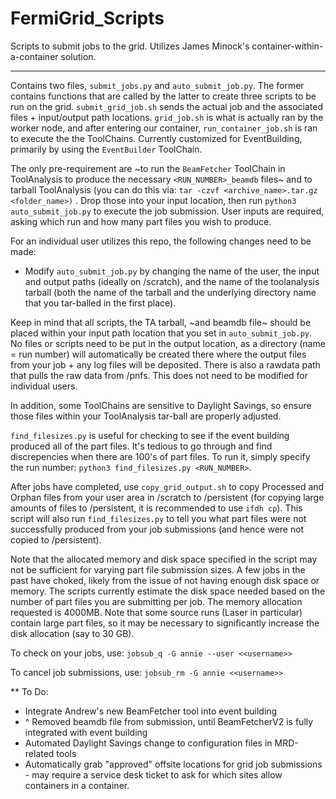 # FermiGrid_Scripts

Scripts to submit jobs to the grid. Utilizes James Minock's container-within-a-container solution.

-----------------------
Contains two files, ```submit_jobs.py``` and ```auto_submit_job.py```. The former contains functions that are called by the latter to create three scripts to be run on the grid. ```submit_grid_job.sh``` sends the actual job and the associated files + input/output path locations. ```grid_job.sh``` is what is actually ran by the worker node, and after entering our container, ```run_container_job.sh``` is ran to execute the the ToolChains. Currently customized for EventBuilding, primarily by using the ```EventBuilder``` ToolChain.

The only pre-requirement are ~to run the ```BeamFetcher``` ToolChain in ToolAnalysis to produce the necessary ```<RUN_NUMBER>_beamdb``` files~ and to tarball ToolAnalysis (you can do this via: ```tar -czvf <archive_name>.tar.gz <folder_name>)``` . Drop those into your input location, then run ```python3 auto_submit_job.py``` to execute the job submission. User inputs are required, asking which run and how many part files you wish to produce. 

For an individual user utilizes this repo, the following changes need to be made:
- Modify ```auto_submit_job.py``` by changing the name of the user, the input and output paths (ideally on /scratch), and the name of the toolanalysis tarball (both the name of the tarball and the underlying directory name that you tar-balled in the first place).

Keep in mind that all scripts, the TA tarball, ~and beamdb file~ should be placed within your input path location that you set in ```auto_submit_job.py```. No files or scripts need to be put in the output location, as a directory (name = run number) will automatically be created there where the output files from your job + any log files will be deposited. There is also a rawdata path that pulls the raw data from /pnfs. This does not need to be modified for individual users.

In addition, some ToolChains are sensitive to Daylight Savings, so ensure those files within your ToolAnalysis tar-ball are properly adjusted. 

```find_filesizes.py``` is useful for checking to see if the event building produced all of the part files. It's tedious to go through and find discrepencies when there are 100's of part files. To run it, simply specify the run number: ```python3 find_filesizes.py <RUN_NUMBER>```.

After jobs have completed, use ```copy_grid_output.sh``` to copy Processed and Orphan files from your user area in /scratch to /persistent (for copying large amounts of files to /persistent, it is recommended to use ```ifdh cp```). This script will also run ```find_filesizes.py``` to tell you what part files were not successfully produced from your job submissions (and hence were not copied to /persistent).

Note that the allocated memory and disk space specified in the script may not be sufficient for varying part file submission sizes. A few jobs in the past have choked, likely from the issue of not having enough disk space or memory. The scripts currently estimate the disk space needed based on the number of part files you are submitting per job. The memory allocation requested is 4000MB. Note that some source runs (Laser in particular) contain large part files, so it may be necessary to significantly increase the disk allocation (say to 30 GB).

To check on your jobs, use: ```jobsub_q -G annie --user <<username>>```

To cancel job submissions, use: ```jobsub_rm -G annie <<username>>```

** To Do: 
- Integrate Andrew's new BeamFetcher tool into event building
- ^ Removed beamdb file from submission, until BeamFetcherV2 is fully integrated with event building
- Automated Daylight Savings change to configuration files in MRD-related tools
- Automatically grab "approved" offsite locations for grid job submissions - may require a service desk ticket to ask for which sites allow containers in a container.
